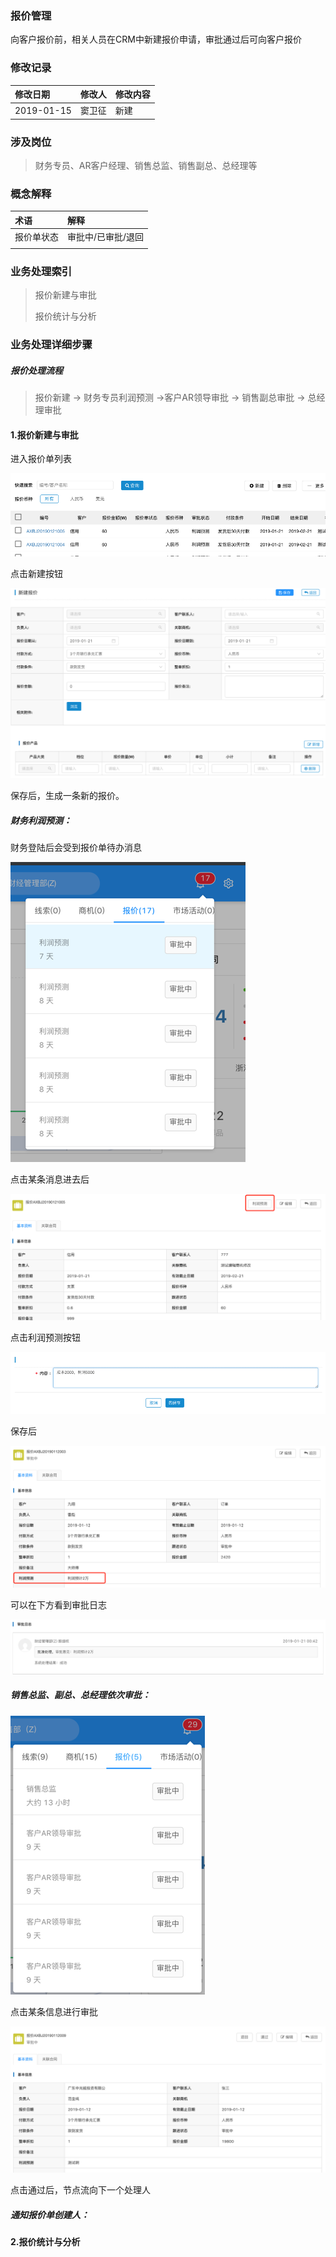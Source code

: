 ### 报价管理

向客户报价前，相关人员在CRM中新建报价申请，审批通过后可向客户报价

### 修改记录

| 修改日期 | 修改人 | 修改内容 |
| :--- | :--- | :--- |
| 2019-01-15 | 窦卫征 | 新建 |

### 涉及岗位

> 财务专员、AR客户经理、销售总监、销售副总、总经理等

### 概念解释

| 术语 | 解释 |
| :--- | :--- |
| 报价单状态 | 审批中/已审批/退回 |
|  |  |

### 业务处理索引

> 报价新建与审批
>
> 报价统计与分析

### 业务处理详细步骤

##### 报价处理流程

> 报价新建 -&gt; 财务专员利润预测 -&gt;客户AR领导审批 -&gt; 销售副总审批 -&gt; 总经理审批

#### 1.报价新建与审批

进入报价单列表

![](/assets/bjdlb2018221.png)

点击新建按钮

![](/assets/xjbjdlb28811.png)

保存后，生成一条新的报价。

##### 财务利润预测：

财务登陆后会受到报价单待办消息

![](/assets/bjdlbxs2112.png)

点击某条消息进去后

![](/assets/lryccw288111.png)

点击利润预测按钮

![](/assets/lryc1234.png)

保存后

![](/assets/lryjc20182.png)

可以在下方看到审批日志

![](/assets/bdjsprz02812.png)

##### 销售总监、副总、总经理依次审批：

![](/assets/xszjsh20182.png)

点击某条信息进行审批

![](/assets/bjdxqsp281181.png)

点击通过后，节点流向下一个处理人

##### 通知报价单创建人：

#### 2.报价统计与分析




